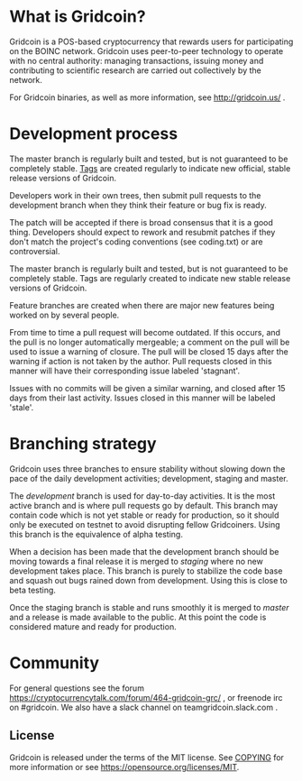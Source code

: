 What is Gridcoin?
=================

Gridcoin is a POS-based cryptocurrency that rewards users for participating on the BOINC network. 
Gridcoin uses peer-to-peer technology to operate with no central authority: managing transactions, issuing money and contributing to scientific research are carried out collectively by the network. 

For Gridcoin binaries, as well as more information, see http://gridcoin.us/ . 

Development process
===========================

The master branch is regularly built and tested, but is not guaranteed 
to be completely stable. [Tags](https://github.com/gridcoin/Gridcoin-Research/tags)
are created regularly to indicate new official, stable release versions 
of Gridcoin.

Developers work in their own trees, then submit pull requests to the
development branch when they think their feature or bug fix is ready.

The patch will be accepted if there is broad consensus that it is a
good thing.  Developers should expect to rework and resubmit patches
if they don't match the project's coding conventions (see coding.txt)
or are controversial.

The master branch is regularly built and tested, but is not guaranteed
to be completely stable. Tags are regularly created to indicate new
stable release versions of Gridcoin.

Feature branches are created when there are major new features being
worked on by several people.

From time to time a pull request will become outdated. If this occurs, and
the pull is no longer automatically mergeable; a comment on the pull will
be used to issue a warning of closure. The pull will be closed 15 days
after the warning if action is not taken by the author. Pull requests closed
in this manner will have their corresponding issue labeled 'stagnant'.

Issues with no commits will be given a similar warning, and closed after
15 days from their last activity. Issues closed in this manner will be 
labeled 'stale'.


Branching strategy
==================

Gridcoin uses three branches to ensure stability without slowing down
the pace of the daily development activities; development, staging and master.

The *development* branch is used for day-to-day activities. It is the most
active branch and is where pull requests go by default. This branch may contain
code which is not yet stable or ready for production, so it should only be
executed on testnet to avoid disrupting fellow Gridcoiners. Using this branch
is the equivalence of alpha testing.

When a decision has been made that the development branch should be moving
towards a final release it is merged to *staging* where no new development
takes place. This branch is purely to stabilize the code base and squash out
bugs rained down from development. Using this is close to beta testing.

Once the staging branch is stable and runs smoothly it is merged to *master*
and a release is made available to the public. At this point the code is
considered mature and ready for production.

Community
============

For general questions see the forum https://cryptocurrencytalk.com/forum/464-gridcoin-grc/ , or freenode irc on #gridcoin. We also have a slack channel on teamgridcoin.slack.com .

License
--------

Gridcoin is released under the terms of the MIT license. See [COPYING](COPYING) for more
information or see https://opensource.org/licenses/MIT.


